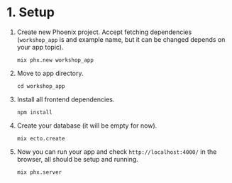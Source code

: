# 1. Setup

1. Create new Phoenix project. Accept fetching dependencies (`workshop_app` is and example name, but it can be changed depends on your app topic).
    ```console
    mix phx.new workshop_app
    ```

2. Move to app directory.
    ```console
    cd workshop_app
    ```

3. Install all frontend dependencies.
    ```console
    npm install
    ```

4. Create your database (it will be empty for now).
    ```console
    mix ecto.create
    ```

5. Now you can run your app and check `http://localhost:4000/` in the browser, all should be setup and running.
    ```console
    mix phx.server
    ```
